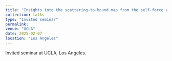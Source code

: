 ```yaml
---
title: "Insights into the scattering-to-bound map from the self-force approach"
collection: talks
type: "Invited seminar"
permalink:
venue: "UCLA"
date: 2025-02-07
location: "Los Angeles"
---
```


Invited seminar at UCLA, Los Angeles.
